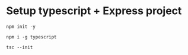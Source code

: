 # Setup typescript + Express project

```
npm init -y
```

```
npm i -g typescript
```

```
tsc --init
```

